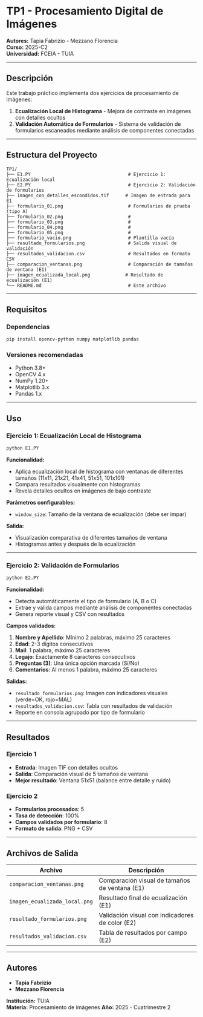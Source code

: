 # TP1 - Procesamiento Digital de Imágenes

**Autores:** Tapia Fabrizio - Mezzano Florencia  
**Curso:** 2025-C2  
**Universidad:** FCEIA - TUIA

---

## Descripción

Este trabajo práctico implementa dos ejercicios de procesamiento de imágenes:

1. **Ecualización Local de Histograma** - Mejora de contraste en imágenes con detalles ocultos
2. **Validación Automática de Formularios** - Sistema de validación de formularios escaneados mediante análisis de componentes conectadas

---

## Estructura del Proyecto

```
TP1/
├── E1.PY                                    # Ejercicio 1: Ecualización local
├── E2.PY                                    # Ejercicio 2: Validación de formularios
├── Imagen_con_detalles_escondidos.tif      # Imagen de entrada para E1
├── formulario_01.png                        # Formularios de prueba (tipo A)
├── formulario_02.png                        # 
├── formulario_03.png                        # 
├── formulario_04.png                        #
├── formulario_05.png                        # 
├── formulario_vacio.png                     # Plantilla vacía
├── resultado_formularios.png                # Salida visual de validación
├── resultados_validacion.csv                # Resultados en formato CSV
├── comparacion_ventanas.png                 # Comparación de tamaños de ventana (E1)
├── imagen_ecualizada_local.png             # Resultado de ecualización (E1)
└── README.md                                # Este archivo
```

---

## Requisitos

### Dependencias

```bash
pip install opencv-python numpy matplotlib pandas
```

### Versiones recomendadas
- Python 3.8+
- OpenCV 4.x
- NumPy 1.20+
- Matplotlib 3.x
- Pandas 1.x

---

## Uso

### Ejercicio 1: Ecualización Local de Histograma

```bash
python E1.PY
```

**Funcionalidad:**
- Aplica ecualización local de histograma con ventanas de diferentes tamaños (11x11, 21x21, 41x41, 51x51, 101x101)
- Compara resultados visualmente con histogramas
- Revela detalles ocultos en imágenes de bajo contraste

**Parámetros configurables:**
- `window_size`: Tamaño de la ventana de ecualización (debe ser impar)

**Salida:**
- Visualización comparativa de diferentes tamaños de ventana
- Histogramas antes y después de la ecualización

---

### Ejercicio 2: Validación de Formularios

```bash
python E2.PY
```

**Funcionalidad:**
- Detecta automáticamente el tipo de formulario (A, B o C)
- Extrae y valida campos mediante análisis de componentes conectadas
- Genera reporte visual y CSV con resultados

**Campos validados:**
1. **Nombre y Apellido**: Mínimo 2 palabras, máximo 25 caracteres
2. **Edad**: 2-3 dígitos consecutivos
3. **Mail**: 1 palabra, máximo 25 caracteres
4. **Legajo**: Exactamente 8 caracteres consecutivos
5. **Preguntas (3)**: Una única opción marcada (Sí/No)
6. **Comentarios**: Al menos 1 palabra, máximo 25 caracteres

**Salidas:**
- `resultado_formularios.png`: Imagen con indicadores visuales (verde=OK, rojo=MAL)
- `resultados_validacion.csv`: Tabla con resultados de validación
- Reporte en consola agrupado por tipo de formulario

---


## Resultados

### Ejercicio 1
- **Entrada**: Imagen TIF con detalles ocultos
- **Salida**: Comparación visual de 5 tamaños de ventana
- **Mejor resultado**: Ventana 51x51 (balance entre detalle y ruido)

### Ejercicio 2
- **Formularios procesados**: 5
- **Tasa de detección**: 100%
- **Campos validados por formulario**: 8
- **Formato de salida**: PNG + CSV

---



## Archivos de Salida

| Archivo | Descripción |
|---------|-------------|
| `comparacion_ventanas.png` | Comparación visual de tamaños de ventana (E1) |
| `imagen_ecualizada_local.png` | Resultado final de ecualización (E1) |
| `resultado_formularios.png` | Validación visual con indicadores de color (E2) |
| `resultados_validacion.csv` | Tabla de resultados por campo (E2) |

---



## Autores

- **Tapia Fabrizio**
- **Mezzano Florencia**

**Institución:** TUIA  
**Materia:** Procesamiento de imágenes
**Año:** 2025 - Cuatrimestre 2
